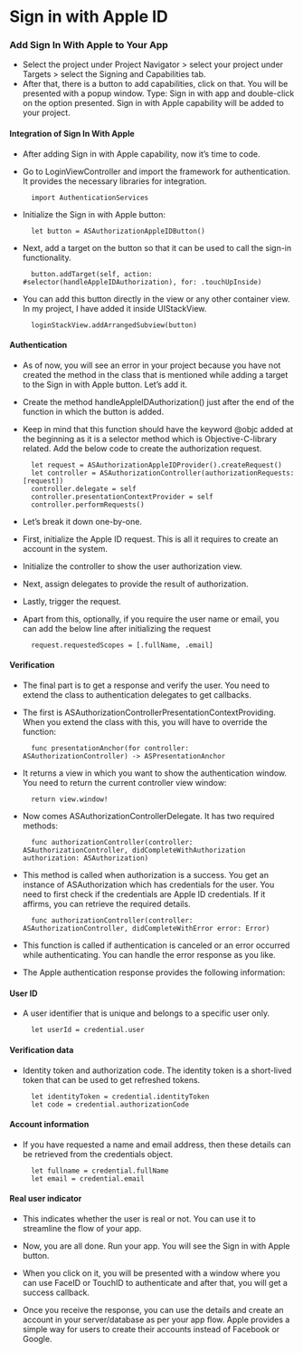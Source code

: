 # Sign in with Apple ID

### Add Sign In With Apple to Your App ###

- Select the project under Project Navigator > select your project under Targets > select the Signing and Capabilities tab.
- After that, there is a button to add capabilities, click on that. You will be presented with a popup window. Type: Sign in with app and double-click on the option presented. Sign in with Apple capability will be added to your project.

#### Integration of Sign In With Apple ####

- After adding Sign in with Apple capability, now it’s time to code.
- Go to LoginViewController and import the framework for authentication. It provides the necessary libraries for integration.
            
        import AuthenticationServices
            
- Initialize the Sign in with Apple button:

        let button = ASAuthorizationAppleIDButton()
    
- Next, add a target on the button so that it can be used to call the sign-in functionality.

        button.addTarget(self, action: #selector(handleAppleIDAuthorization), for: .touchUpInside)
    
- You can add this button directly in the view or any other container view. In my project, I have added it inside UIStackView.

        loginStackView.addArrangedSubview(button)
    
#### Authentication ####

- As of now, you will see an error in your project because you have not created the method in the class that is mentioned while adding a target to the Sign in with Apple button. Let’s add it.
- Create the method handleAppleIDAuthorization() just after the end of the function in which the button is added.
- Keep in mind that this function should have the keyword @objc added at the beginning as it is a selector method which is Objective-C-library related. Add the below code to create the authorization request.

        let request = ASAuthorizationAppleIDProvider().createRequest()
        let controller = ASAuthorizationController(authorizationRequests: [request])
        controller.delegate = self
        controller.presentationContextProvider = self
        controller.performRequests()

- Let’s break it down one-by-one.
- First, initialize the Apple ID request. This is all it requires to create an account in the system.
- Initialize the controller to show the user authorization view.
- Next, assign delegates to provide the result of authorization.
- Lastly, trigger the request.
- Apart from this, optionally, if you require the user name or email, you can add the below line after initializing the request

        request.requestedScopes = [.fullName, .email]
    
#### Verification ####
    
- The final part is to get a response and verify the user. You need to extend the class to authentication delegates to get callbacks.
- The first is ASAuthorizationControllerPresentationContextProviding. When you extend the class with this, you will have to override the function:
    
        func presentationAnchor(for controller: ASAuthorizationController) -> ASPresentationAnchor
        
- It returns a view in which you want to show the authentication window. You need to return the current controller view window:
    
        return view.window!
        
- Now comes ASAuthorizationControllerDelegate. It has two required methods:
    
        func authorizationController(controller: ASAuthorizationController, didCompleteWithAuthorization authorization: ASAuthorization)
        
- This method is called when authorization is a success. You get an instance of ASAuthorization which has credentials for the user. You need to first check if the credentials are Apple ID credentials. If it affirms, you can retrieve the required details.

        func authorizationController(controller: ASAuthorizationController, didCompleteWithError error: Error)
        
- This function is called if authentication is canceled or an error occurred while authenticating. You can handle the error response as you like.
- The Apple authentication response provides the following information:
    
#### User ID ####

- A user identifier that is unique and belongs to a specific user only.

        let userId = credential.user
        
#### Verification data ####

- Identity token and authorization code. The identity token is a short-lived token that can be used to get refreshed tokens.

        let identityToken = credential.identityToken
        let code = credential.authorizationCode
        
#### Account information ####

- If you have requested a name and email address, then these details can be retrieved from the credentials object.

        let fullname = credential.fullName
        let email = credential.email
        
#### Real user indicator ####

- This indicates whether the user is real or not. You can use it to streamline the flow of your app.
- Now, you are all done. Run your app. You will see the Sign in with Apple button.
- When you click on it, you will be presented with a window where you can use FaceID or TouchID to authenticate and after that, you will get a success callback.

- Once you receive the response, you can use the details and create an account in your server/database as per your app flow. Apple provides a simple way for users to create their accounts instead of Facebook or Google.
